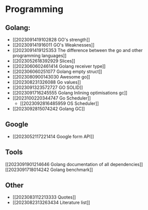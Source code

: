 #  Programming
## Golang:
- [[2023091419102828 GO's strength]]
- [[202309141916011 GO's Weaknesses]]
- [[2023091419125353 The difference between the go and other programming languages]]
- [[2023052618392929 Slices]]
- [[2023060602461414 Golang receiver type]]
- [[202306060251077 Golang empty struct]]
- [[2023080900143030 Awesome go]]
- [[202308231326088 Go values]]
- [[2023091323572727 GO SOLID]]
- [[2023091716245555 Golang Inlining optimisations gc]]
- [[2023100220344747 Go Scheduler]]
	- [[2023092816485959 OS Scheduler]]
- [[2023092815074242 Golang GC]]
 
## Google
- [[2023052117221414 Google form API]]
 
## Tools
[[2023091901214646 Golang documentation of all dependencies]]
[[2023091718014242 Golang benchmark]]
## Other
- [[2023083112213333 Quotes]]
- [[2023082313263434 Literature list]]
 